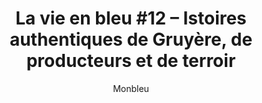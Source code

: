 ---
layout: post
title: "La vie en bleu #12 – Istoires authentiques de Gruyère, de producteurs et de terroir"
link: "https://www.monbleu.fr/la-vie-en-bleu-12-istoires-authentiques-de-gruyere-de-producteurs-et-de-terroir"
author: "Monbleu"
published_date: "28/04/2023"
description: "Pierre et Camille, Camille et Pierre, ou l’histoire authentique de deux passionnés de fromage devenus producteurs. Ce sont deux histoires parallèles, distantes de quelques 1000 kilomètres qui – ô suspens – finissent par se rejoindre. C’est parti !"
language: "fr"
categories: 
   - Liens
tags: "fromage"
og-tags: "fromage"
permalink: /:categories/:year/:month/:day/:title/
---